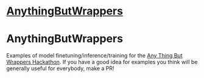 # [AnythingButWrappers](https://github.com/Scikud/AnythingButWrappers)

# AnythingButWrappers

Examples of model finetuning/inference/training for the [Any Thing But Wrappers Hackathon](https://www.anythingbutwrappers.com/). 
If you have a good idea for examples you think will be generally useful for everybody, make a PR!
